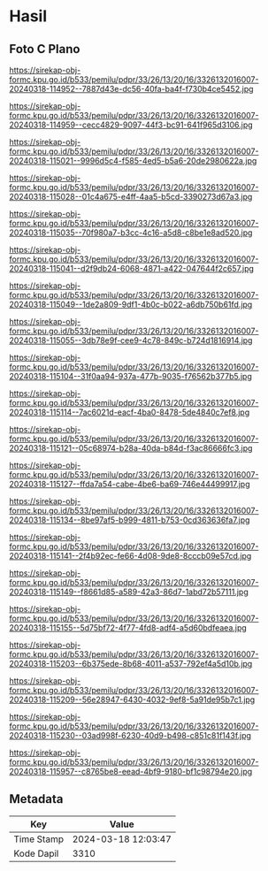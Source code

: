 # Hasil

## Foto C Plano

https://sirekap-obj-formc.kpu.go.id/b533/pemilu/pdpr/33/26/13/20/16/3326132016007-20240318-114952--7887d43e-dc56-40fa-ba4f-f730b4ce5452.jpg

https://sirekap-obj-formc.kpu.go.id/b533/pemilu/pdpr/33/26/13/20/16/3326132016007-20240318-114959--cecc4829-9097-44f3-bc91-641f965d3106.jpg

https://sirekap-obj-formc.kpu.go.id/b533/pemilu/pdpr/33/26/13/20/16/3326132016007-20240318-115021--9996d5c4-f585-4ed5-b5a6-20de2980622a.jpg

https://sirekap-obj-formc.kpu.go.id/b533/pemilu/pdpr/33/26/13/20/16/3326132016007-20240318-115028--01c4a675-e4ff-4aa5-b5cd-3390273d67a3.jpg

https://sirekap-obj-formc.kpu.go.id/b533/pemilu/pdpr/33/26/13/20/16/3326132016007-20240318-115035--70f980a7-b3cc-4c16-a5d8-c8be1e8ad520.jpg

https://sirekap-obj-formc.kpu.go.id/b533/pemilu/pdpr/33/26/13/20/16/3326132016007-20240318-115041--d2f9db24-6068-4871-a422-047644f2c657.jpg

https://sirekap-obj-formc.kpu.go.id/b533/pemilu/pdpr/33/26/13/20/16/3326132016007-20240318-115049--1de2a809-9df1-4b0c-b022-a6db750b61fd.jpg

https://sirekap-obj-formc.kpu.go.id/b533/pemilu/pdpr/33/26/13/20/16/3326132016007-20240318-115055--3db78e9f-cee9-4c78-849c-b724d1816914.jpg

https://sirekap-obj-formc.kpu.go.id/b533/pemilu/pdpr/33/26/13/20/16/3326132016007-20240318-115104--31f0aa94-937a-477b-9035-f76562b377b5.jpg

https://sirekap-obj-formc.kpu.go.id/b533/pemilu/pdpr/33/26/13/20/16/3326132016007-20240318-115114--7ac6021d-eacf-4ba0-8478-5de4840c7ef8.jpg

https://sirekap-obj-formc.kpu.go.id/b533/pemilu/pdpr/33/26/13/20/16/3326132016007-20240318-115121--05c68974-b28a-40da-b84d-f3ac86666fc3.jpg

https://sirekap-obj-formc.kpu.go.id/b533/pemilu/pdpr/33/26/13/20/16/3326132016007-20240318-115127--ffda7a54-cabe-4be6-ba69-746e44499917.jpg

https://sirekap-obj-formc.kpu.go.id/b533/pemilu/pdpr/33/26/13/20/16/3326132016007-20240318-115134--8be97af5-b999-4811-b753-0cd363636fa7.jpg

https://sirekap-obj-formc.kpu.go.id/b533/pemilu/pdpr/33/26/13/20/16/3326132016007-20240318-115141--2f4b92ec-fe66-4d08-9de8-8cccb09e57cd.jpg

https://sirekap-obj-formc.kpu.go.id/b533/pemilu/pdpr/33/26/13/20/16/3326132016007-20240318-115149--f8661d85-a589-42a3-86d7-1abd72b57111.jpg

https://sirekap-obj-formc.kpu.go.id/b533/pemilu/pdpr/33/26/13/20/16/3326132016007-20240318-115155--5d75bf72-4f77-4fd8-adf4-a5d60bdfeaea.jpg

https://sirekap-obj-formc.kpu.go.id/b533/pemilu/pdpr/33/26/13/20/16/3326132016007-20240318-115203--6b375ede-8b68-4011-a537-792ef4a5d10b.jpg

https://sirekap-obj-formc.kpu.go.id/b533/pemilu/pdpr/33/26/13/20/16/3326132016007-20240318-115209--56e28947-6430-4032-9ef8-5a91de95b7c1.jpg

https://sirekap-obj-formc.kpu.go.id/b533/pemilu/pdpr/33/26/13/20/16/3326132016007-20240318-115230--03ad998f-6230-40d9-b498-c851c81f143f.jpg

https://sirekap-obj-formc.kpu.go.id/b533/pemilu/pdpr/33/26/13/20/16/3326132016007-20240318-115957--c8765be8-eead-4bf9-9180-bf1c98794e20.jpg


## Metadata

| Key        | Value               |
| ---------- | ------------------- |
| Time Stamp | 2024-03-18 12:03:47 |
| Kode Dapil | 3310                |



